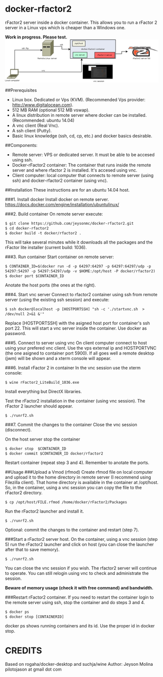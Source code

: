 docker-rfactor2
===============

rFactor2 server inside a docker container. This allows you to run a rFactor 2 server in a Linux vps which is cheaper than a Windows one.

**Work in progress. Please test.**
![alt text](docker_rfactor2_diagram.png "Diagram")

##Prerequisites
- Linux box. Dedicated or Vps (KVM). (Recommended Vps provider: http://www.digitalocean.com).
- 512 MB RAM (optional 512 MB vswap).
- A linux distribution in remote server where docker can be installed. (Recommended: ubuntu 14.04) 
- A vnc client (Real Vnc).
- A ssh client (Putty).
- Basic linux knowledge (ssh, cd, cp, etc.) and docker basics desirable.

##Components:
- Remote server: VPS or dedicated server. It must be able to be accesed using ssh.
- Docker-rFactor2 container: The container that runs inside the remote server and where rfactor 2 is installed. It's accesed using vnc.
- Client computer: local computer that connects to remote server (using ssh) and docker-rfactor2 container (using vnc).

##Installation
These instructions are for an ubuntu 14.04 host.

###1. Install docker
Install docker on remote server.
https://docs.docker.com/engine/installation/ubuntulinux/

###2. Build container
On remote server execute:
```
$ git clone https://github.com/jeysonmc/docker-rfactor2.git
$ cd docker-rfactor2
$ docker build -t docker/rfactor2 .
```
This will take several minutes while it downloads all the packages and the rFactor lite installer (current build: 1036).

###3. Run container
Start container on remote server:
```
$ CONTAINER_ID=$(docker run -d -p 64297:64297 -p 64297:64297/udp -p 54297:54297 -p 54297:54297/udp -v $HOME:/opt/host -P docker/rfactor2)
$ docker port $CONTAINER_ID
```
Anotate the host ports (the ones at the right).

###4. Start vnc server
Connect to rfactor2 container using ssh from remote server (using the existing ssh session) and execute:
```
$ ssh docker@localhost -p [HOSTPORTSSH] "sh -c './startvnc.sh  > /dev/null 2>&1 &'"
```
Replace [HOSTPORTSSH] with the asigned host port for container's ssh port 22. This will start a vnc server inside the container. Use docker as password.


###5. Connect to server using vnc
On client computer connect to host using your prefered vnc client. Use the vps external ip and HOSTPORTVNC (the one asigned to container port 5900).
If all goes well a remote desktop (jwm) will be shown and a xterm console will appear.

###6. Install rFactor 2 in container
In the vnc session use the xterm console: 
```
$ wine rFactor2_LiteBuild_1036.exe
```
Install everything but DirectX libraries.

Test the rFactor2 installation in the container (using vnc session). The rFactor 2 launcher should appear.
```
$ ./runrf2.sh
```

###7. Commit the changes to the container
Close the vnc session (disconnect).

On the host server stop the container 
```
$ docker stop  $CONTAINER_ID
$ docker commit $CONTAINER_ID docker/rfactor2
```
Restart container (repeat step 3 and 4). Remember to anotate the ports.

##Usage
###Upload a Vmod (rfmod)
Create rfmod file on local computer and upload it to the home directory in remote server (I recommend using Filezilla client).
That home directory is available in the container at /opt/host. So, in the container, using a vnc session you can copy the file to the rFactor2 directory.

```
$ cp /opt/host/FILE.rfmod /home/docker/rFactor2/Packages
```

Run the rFactor2 launcher and install it.

```
$ ./runrf2.sh
```

Optional: commit the changes to the container and restart (step 7).

###Start a rFactor2 server host.
On the container, using a vnc session (step 5) run the rFactor2 launcher and click on host (you can close the launcher after that to save memory).
```
$ ./runrf2.sh
```
You can close the vnc session if you wish. The rfactor2 server will continue to operate. You can still relogin using vnc to check and administrate the session.

**Beware of memory usage (check it with free command) and bandwidth.**

###Restart rFactor2 container.
If you need to restart the container login to the remote server using ssh, stop the container and do steps 3 and 4.

```
$ docker ps
$ docker stop [CONTAINERID]
```
docker ps shows running containers and its id. Use the proper id in docker stop.

CREDITS
=======
Based on rogaha/docker-desktop and suchja/wine
Author: Jeyson Molina pilotojason at gmail dot com
